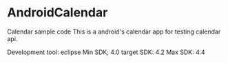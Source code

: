 # AndroidCalendar
Calendar sample code
This is a android's calendar app for testing calendar api.

Development tool: eclipse
Min SDK; 4.0
target SDK: 4.2
Max SDK: 4.4

